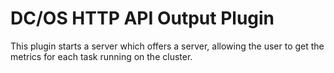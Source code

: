 # DC/OS HTTP API Output Plugin

This plugin starts a server which offers a server, allowing the user to get the metrics for each task running on the
cluster. 

